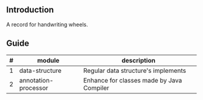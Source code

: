 ## Introduction

A record for handwriting wheels.

## Guide

|  #     | module                 |    description
|  ----  | ----                                                                                                                         |  ----                              | 
| 1      |   data-structure       |  Regular data structure's implements
| 2      |   annotation-processor |  Enhance for classes made by Java Compiler     
